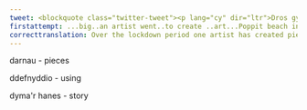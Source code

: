 ```yaml
---
tweet: <blockquote class="twitter-tweet"><p lang="cy" dir="ltr">Dros gyfnod y clo mawr ma&#39; un artist wedi mynd ati i greu darnau o gelf gwydr drwy ddefnyddio&#39;r tywod ar draeth Poppit ym mhentre’ Llandudoch. Dyma&#39;r hanes! 🌊<a href="https://t.co/WDziN0C4mV">https://t.co/WDziN0C4mV</a> <a href="https://t.co/XvDagtS0Nv">pic.twitter.com/XvDagtS0Nv</a></p>&mdash; Heno 🏴󠁧󠁢󠁷󠁬󠁳󠁿 (@HenoS4C) <a href="https://twitter.com/HenoS4C/status/1273195892565254144?ref_src=twsrc%5Etfw">June 17, 2020</a></blockquote> <script async src="https://platform.twitter.com/widgets.js" charset="utf-8"></script>
firstattempt: ...big..an artist went..to create ..art...Poppit beach in Llandudoch centre. Here is..!
correcttranslation: Over the lockdown period one artist has created pieces of glass art using the sand on Poppit beach in the village of Llandudoch. Here's the story!
---
```


darnau - pieces

ddefnyddio - using

dyma'r hanes - story





